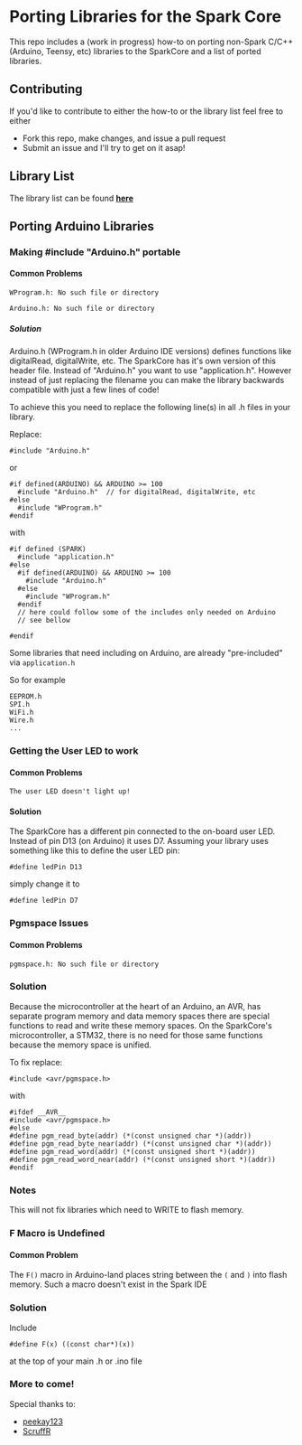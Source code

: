 Porting Libraries for the Spark Core
======================

This repo includes a (work in progress) how-to on porting non-Spark C/C++ (Arduino, Teensy, etc) libraries to the SparkCore and a list of ported libraries.

## Contributing 
If you'd like to contribute to either the how-to or the library list feel free to either

* Fork this repo, make changes, and issue a pull request
* Submit an issue and I'll try to get on it asap!

## Library List
The library list can be found [**here**](LIBRARY-LIST.md)

## Porting Arduino Libraries
### Making #include "Arduino.h" portable
#### Common Problems
``WProgram.h: No such file or directory``

``Arduino.h: No such file or directory``

##### Solution
Arduino.h (WProgram.h in older Arduino IDE versions) defines functions like digitalRead, digitalWrite, etc. The SparkCore has it's own version of this header file. Instead of "Arduino.h" you want to use "application.h". However instead of just replacing the filename you can make the library backwards compatible with just a few lines of code!

To achieve this you need to replace the following line(s) in all .h files in your library.

Replace:

	#include "Arduino.h"

or

	#if defined(ARDUINO) && ARDUINO >= 100
	  #include "Arduino.h"	// for digitalRead, digitalWrite, etc
	#else
	  #include "WProgram.h"
	#endif

with

	#if defined (SPARK)
	  #include "application.h"
	#else
	  #if defined(ARDUINO) && ARDUINO >= 100
	    #include "Arduino.h"
	  #else
	    #include "WProgram.h"
	  #endif
	  // here could follow some of the includes only needed on Arduino
	  // see bellow
	  
	#endif

Some libraries that need including on Arduino, are already "pre-included" via `application.h`

So for example

	EEPROM.h
	SPI.h
	WiFi.h
	Wire.h
	...
	
	
### Getting the User LED to work
#### Common Problems
``The user LED doesn't light up!``

#### Solution
The SparkCore has a different pin connected to the on-board user LED. Instead of pin D13 (on Arduino) it uses D7. Assuming your library uses something like this to define the user LED pin:

	#define ledPin D13

simply change it to 

	#define ledPin D7

### Pgmspace Issues
#### Common Problems
``pgmspace.h: No such file or directory``

### Solution
Because the microcontroller at the heart of an Arduino, an AVR, has separate program memory and data memory spaces there are special functions to read and write these memory spaces. On the SparkCore's microcontroller, a STM32, there is no need for those same functions because the memory space is unified.

To fix replace:

	#include <avr/pgmspace.h>

with 

	#ifdef __AVR__
	#include <avr/pgmspace.h>
	#else
	#define pgm_read_byte(addr) (*(const unsigned char *)(addr))
	#define pgm_read_byte_near(addr) (*(const unsigned char *)(addr))
	#define pgm_read_word(addr) (*(const unsigned short *)(addr))
	#define pgm_read_word_near(addr) (*(const unsigned short *)(addr))
	#endif

### Notes
This will not fix libraries which need to WRITE to flash memory.

### F Macro is Undefined
#### Common Problem
The `F()` macro in Arduino-land places string between the `(` and `)` into flash memory. Such a macro doesn't exist in the Spark IDE

### Solution
Include 

    #define F(x) ((const char*)(x))

at the top of your main .h or .ino file

### More to come!
Special thanks to:
 * [peekay123](http://community.spark.io/users/peekay123)
 * [ScruffR](http://community.spark.io/users/scruffr)
